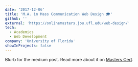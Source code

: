 ```yaml
---
date: '2017-12-06'
title: 'M.A. in Mass Communication Web Design 🎓'
github: ''
external: 'https://onlinemasters.jou.ufl.edu/web-design/'
tech:
  - Academics
  - Web Development
company: 'University of Florida'
showInProjects: false
---
```


Blurb for the medium post. Read more about it on [Masters Cert](https://onlinemasters.jou.ufl.edu/web-design/).
